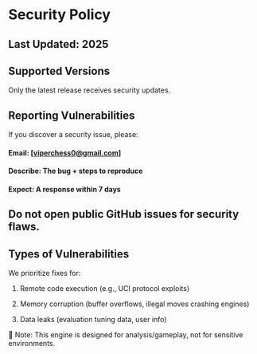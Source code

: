 # Security Policy
## Last Updated: 2025

## Supported Versions
Only the latest release receives security updates.

## Reporting Vulnerabilities
If you discover a security issue, please:

#### Email: [viperchess0@gmail.com]

#### Describe: The bug + steps to reproduce

#### Expect: A response within 7 days

## Do not open public GitHub issues for security flaws.

## Types of Vulnerabilities
We prioritize fixes for:

1. Remote code execution (e.g., UCI protocol exploits)

2. Memory corruption (buffer overflows, illegal moves crashing engines)

3. Data leaks (evaluation tuning data, user info)


📜 Note: This engine is designed for analysis/gameplay, not for sensitive environments.
